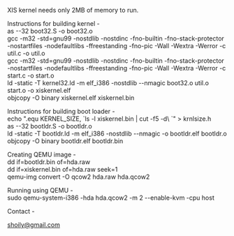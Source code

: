 XIS kernel needs only 2MB of memory to run.

Instructions for building kernel -<br>
as --32 boot32.S -o boot32.o<br>
gcc -m32 -std=gnu99 -nostdlib -nostdinc -fno-builtin -fno-stack-protector -nostartfiles -nodefaultlibs -ffreestanding -fno-pic -Wall -Wextra -Werror -c util.c -o util.o<br>
gcc -m32 -std=gnu99 -nostdlib -nostdinc -fno-builtin -fno-stack-protector -nostartfiles -nodefaultlibs -ffreestanding -fno-pic -Wall -Wextra -Werror -c start.c -o start.o<br>
ld -static -T kernel32.ld -m elf_i386 -nostdlib --nmagic boot32.o util.o start.o -o xiskernel.elf<br>
objcopy -O binary xiskernel.elf xiskernel.bin<br>

Instructions for building boot loader -<br>
echo ".equ KERNEL_SIZE, &#96;ls -l xiskernel.bin | cut -f5 -d\ &#96;" > krnlsize.h<br>
as --32 bootldr.S -o bootldr.o<br>
ld -static -T bootldr.ld -m elf_i386 -nostdlib --nmagic -o bootldr.elf bootldr.o<br>
objcopy -O binary bootldr.elf bootldr.bin<br>

Creating QEMU image -<br>
dd if=bootldr.bin of=hda.raw<br>
dd if=xiskernel.bin of=hda.raw seek=1<br>
qemu-img convert -O qcow2 hda.raw hda.qcow2<br>

Running using QEMU -<br>
sudo qemu-system-i386 -hda hda.qcow2 -m 2 --enable-kvm -cpu host<br>

Contact -

shoily@gmail.com
